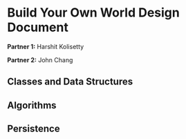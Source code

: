 # Build Your Own World Design Document

**Partner 1:**
Harshit Kolisetty 

**Partner 2:**
John Chang

## Classes and Data Structures

## Algorithms

## Persistence
